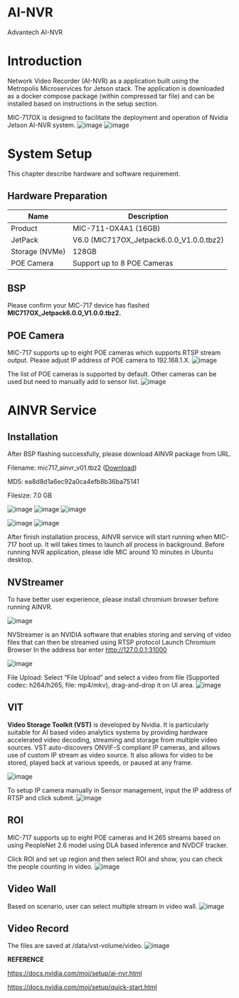 # AI-NVR
Advantech AI-NVR

# Introduction

Network Video Recorder (AI-NVR) as a application built using the Metropolis Microservices for Jetson stack. The application is downloaded as a docker compose package (within compressed tar file) and can be installed based on instructions in the setup section.

MIC-717OX is designed to facilitate the deployment and operation of Nvidia Jetson AI-NVR system.
![image](https://github.com/user-attachments/assets/af53b491-392e-465a-be48-59edf8ad2319)
![image](https://github.com/user-attachments/assets/307b5ffd-734a-4e5f-b008-4d5d5e146936)

# System Setup

This chapter describe hardware and software requirement.

## Hardware Preparation

| Name | Description |
| --- | --- |
| Product | MIC-711-OX4A1 (16GB) |
| JetPack | V6.0 (MIC717OX_Jetpack6.0.0_V1.0.0.tbz2) |
| Storage (NVMe) | 128GB |
| POE Camera | Support up to 8 POE Cameras |

## BSP

Please confirm your MIC-717 device has flashed **MIC717OX\_Jetpack6.0.0\_V1.0.0.tbz2.**

## POE Camera

MIC-717 supports up to eight POE cameras which supports RTSP stream output. Please adjust IP address of POE camera to 192.168.1.X.
![image](https://github.com/user-attachments/assets/36a6d379-89c4-4e82-ae19-04ab0db9f416)

The list of POE cameras is supported by default. Other cameras can be used but need to manually add to sensor list.
![image](https://github.com/user-attachments/assets/8b15a726-db96-4715-a74f-dd949e8f883f)

# AINVR Service

## Installation

After BSP flashing successfully, please download AINVR package from URL.

Filename: mic717\_ainvr\_v01.tbz2 ([Download](https://advantecho365-my.sharepoint.com/:u:/g/personal/sean23_chang_advantech_com/ES5RdqVBaLhInU2BkSMfcloBc6Z0vnd5DsNQkM1nZzGjsg?e=RQs50v))

MD5: ea8d8d1a6ec92a0ca4efb8b36ba75141

Filesize: 7.0 GB

![image](https://github.com/user-attachments/assets/5354eb6a-b330-49b1-8032-cd9d36a32571)
![image](https://github.com/user-attachments/assets/0f61ad07-f88f-47e8-b3b5-dd817538a7f2)
 ![image](https://github.com/user-attachments/assets/cd7fa356-0a48-40f5-9d4f-cd4fbbb8c0f5)

![image](https://github.com/user-attachments/assets/edb548c7-7058-408e-9648-9d67a697b9c2)
![image](https://github.com/user-attachments/assets/35d8a95e-e23b-43aa-8246-543d3a24d7c6)

After finish installation process, AINVR service will start running when MIC-717 boot up. It will takes times to launch all process in background. Before running NVR application, please idle MIC around 10 minutes in Ubuntu desktop.

## NVStreamer

To have better user experience, please install chromium browser before running AINVR.

![image](https://github.com/user-attachments/assets/9ce83561-5a4f-40b3-80f1-46befac58009)

NVStreamer is an NVIDIA software that enables storing and serving of video files that can then be streamed using RTSP protocol
Launch Chromium Browser 
In the address bar enter http://127.0.0.1:31000

![image](https://github.com/user-attachments/assets/b6ef85a9-df9f-4b95-ad35-fa913c952d4c)

File Upload: 
Select “File Upload” and select a video from file (Supported codec: h264/h265, file: mp4/mkv), drag-and-drop it on UI area.
![image](https://github.com/user-attachments/assets/4ee24c62-1efd-4daa-b50e-270c06d5559b)

## VIT

**Video Storage Toolkit (VST)** is developed by Nvidia. It is particularly suitable for AI based video analytics systems by providing hardware accelerated video decoding, streaming and storage from multiple video sources. VST auto-discovers ONVIF-S compliant IP cameras, and allows use of custom IP stream as video source. It also allows for video to be stored, played back at various speeds, or paused at any frame.

![image](https://github.com/user-attachments/assets/7e2cd7c4-4e24-4af0-bdba-82352fabd49c)

To setup IP camera manually in Sensor management, input the IP address of RTSP and click submit.
![image](https://github.com/user-attachments/assets/40ba09f4-6fa0-44d1-9d8d-ebf166f669dc)

## ROI

MIC-717 supports up to eight POE cameras and H.265 streams based on using PeopleNet 2.6 model using DLA based inference and NVDCF tracker.

Click ROI and set up region and then select ROI and show, you can check the people counting in video.
![image](https://github.com/user-attachments/assets/f902d616-9825-4494-8dc9-f0ba390c6a5f)

## Video Wall

Based on scenario, user can select multiple stream in video wall.
![image](https://github.com/user-attachments/assets/627888b2-9f89-4baa-9ebe-4b2604357a03)

## Video Record

The files are saved at /data/vst-volume/video.
![image](https://github.com/user-attachments/assets/a1cbbf52-5150-4417-94cc-58b71e4260d5)

**REFERENCE**

https://docs.nvidia.com/moj/setup/ai-nvr.html

https://docs.nvidia.com/moj/setup/quick-start.html
